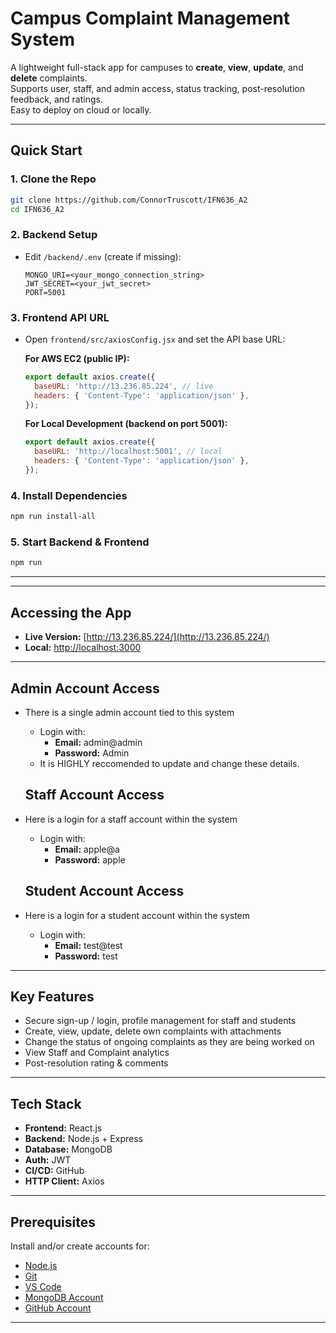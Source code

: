 # Campus Complaint Management System

A lightweight full-stack app for campuses to **create**, **view**, **update**, and **delete** complaints.  
Supports user, staff, and admin access, status tracking, post-resolution feedback, and ratings.  
Easy to deploy on cloud or locally.

---

##  Quick Start

### 1. Clone the Repo

```bash
git clone https://github.com/ConnorTruscott/IFN636_A2
cd IFN636_A2
```

### 2. Backend Setup

- Edit `/backend/.env` (create if missing):

  ```
  MONGO_URI=<your_mongo_connection_string>
  JWT_SECRET=<your_jwt_secret>
  PORT=5001
  ```

### 3. Frontend API URL

- Open `frontend/src/axiosConfig.jsx` and set the API base URL:

  **For AWS EC2 (public IP):**
  ```js
  export default axios.create({
    baseURL: 'http://13.236.85.224', // live
    headers: { 'Content-Type': 'application/json' },
  });
  ```

  **For Local Development (backend on port 5001):**
  ```js
  export default axios.create({
    baseURL: 'http://localhost:5001', // local
    headers: { 'Content-Type': 'application/json' },
  });
  ```

### 4. Install Dependencies

```bash
npm run install-all
```

### 5. Start Backend & Frontend

```bash
npm run
```

---
---

##  Accessing the App

- **Live Version:** [http://13.236.85.224/](http://13.236.85.224/)
- **Local:** [http://localhost:3000](http://localhost:3000)

---

##  Admin Account Access

- There is a single admin account tied to this system
  - Login with:
    - **Email:** admin@admin
    - **Password:** Admin
  - It is HIGHLY reccomended to update and change these details.

  ##  Staff Account Access

- Here is a login for a staff account within the system
  - Login with:
    - **Email:** apple@a
    - **Password:** apple

  ##  Student Account Access

- Here is a login for a student account within the system
  - Login with:
    - **Email:** test@test
    - **Password:** test


---

##  Key Features

- Secure sign-up / login, profile management for staff and students
- Create, view, update, delete own complaints with attachments
- Change the status of ongoing complaints as they are being worked on
- View Staff and Complaint analytics
- Post-resolution rating & comments

---

##  Tech Stack

- **Frontend:** React.js
- **Backend:** Node.js + Express
- **Database:** MongoDB
- **Auth:** JWT
- **CI/CD:** GitHub
- **HTTP Client:** Axios

---

##  Prerequisites

Install and/or create accounts for:

- [Node.js](https://nodejs.org/en)
- [Git](https://git-scm.com/)
- [VS Code](https://code.visualstudio.com/)
- [MongoDB Account](https://account.mongodb.com/account/login)
- [GitHub Account](https://github.com/signup?source=login)

---
